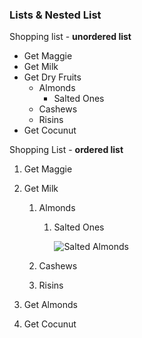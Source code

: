 ### Lists & Nested List

Shopping list - **unordered list**

* Get Maggie
* Get Milk
* Get Dry Fruits
  * Almonds
    * Salted Ones
  * Cashews
  * Risins
* Get Cocunut

Shopping List - **ordered list**

1.  Get Maggie
1.  Get Milk

    1.  Almonds

        1.  Salted Ones

            ![Salted Almonds](https://nuts.com/images/auto/801x534/assets/5859bb2ae9b1edb7.jpg "salted almonds")

    1.  Cashews
    1.  Risins

1.  Get Almonds
1.  Get Cocunut

